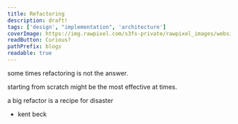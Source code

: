 ```yaml
---
title: Refactoring
description: draft!
tags: ['design', "implementation", 'architecture']
coverImage: https://img.rawpixel.com/s3fs-private/rawpixel_images/website_content/pd19-20026-job582-2_1.jpg?w=1000&dpr=1&fit=default&crop=default&q=65&vib=3&con=3&usm=15&bg=F4F4F3&ixlib=js-2.2.1&s=76953b3131c4ca192d58eebff21a9ae5
readButton: Curious?
pathPrefix: blogs
readable: true
---
```


some times refactoring is not the answer.

starting from scratch might be the most effective at times.

a big refactor is a recipe for disaster
- kent beck